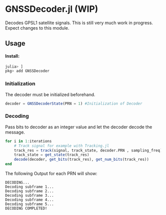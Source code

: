 # GNSSDecoder.jl (WIP)

Decodes GPSL1 satellite signals.
This is still very much work in progress. Expect changes to this module.

## Usage

#### Install: 
```julia
julia> ]
pkg> add GNSSDecoder
```

### Initialization
The decoder must be initialized beforehand.
```julia
decoder = GNSSDecoderState(PRN = 1) #Initialization of Decoder
```

### Decoding
Pass bits to decoder as an integer value and let the decoder decode the message.
```julia
for i in 1:iterations
    # Track signal for example with Tracking.jl
    track_res = track(signal, track_state, decoder.PRN , sampling_freq)
    track_state = get_state(track_res)
    decode(decoder, get_bits(track_res), get_num_bits(track_res))
end
```

The following Output for each PRN will show: 
```t
DECODING...
Decoding subframe 1...
Decoding subframe 2...
Decoding subframe 3...
Decoding subframe 4...
Decoding subframe 5...
DECODING COMPLETED!
```
